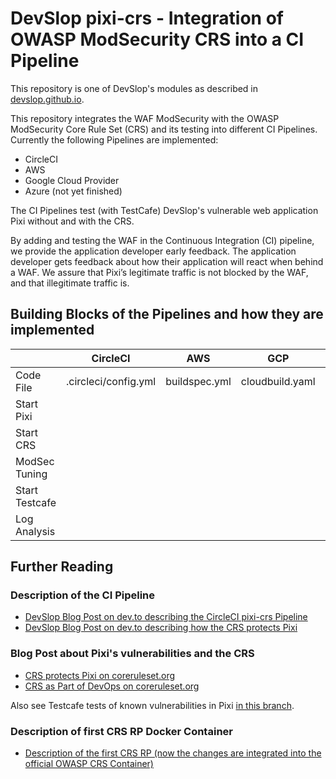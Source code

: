 # DevSlop pixi-crs - Integration of OWASP ModSecurity CRS into a CI Pipeline     

This repository is one of DevSlop's modules as described in [devslop.github.io](https://devslop.github.io).  

This repository integrates the WAF ModSecurity with the OWASP ModSecurity Core Rule Set (CRS) and its testing into different CI Pipelines.  
Currently the following Pipelines are implemented:

* CircleCI
* AWS
* Google Cloud Provider
* Azure (not yet finished)

The CI Pipelines test (with TestCafe) DevSlop's vulnerable web application Pixi without and with the CRS.

By adding and testing the WAF in the Continuous Integration (CI) pipeline, we provide the application developer early feedback. The application developer gets feedback about how their application will react when behind a WAF. We assure that Pixi’s legitimate traffic is not blocked by the WAF, and that illegitimate traffic is.

## Building Blocks of the Pipelines and how they are implemented

|               | CircleCI      | AWS           | GCP           | Azure         |
| ------------- | ------------- | ------------- | ------------- | ------------- |
| Code File     | .circleci/config.yml | buildspec.yml | cloudbuild.yaml | azure-pipelines.yml |
| Start Pixi    |               |               |               |               |
| Start CRS     |               |               |               |               |
| ModSec Tuning |               |               |               |               |
| Start Testcafe|               |               |               |               |
| Log Analysis  |               |               |               |               |

## Further Reading

### Description of the CI Pipeline
* [DevSlop Blog Post on dev.to describing the CircleCI pixi-crs Pipeline](https://dev.to/devslop/devslop-s-pixi-crs-pipeline-4bie) 
* [DevSlop Blog Post on dev.to describing how the CRS protects Pixi](https://dev.to/devslop/how-the-owasp-modsecurity-core-rule-set-protects-the-vulnerable-web-application-pixi-by-owasp-devslop-n4d)

### Blog Post about Pixi's vulnerabilities and the CRS
* [CRS protects Pixi on coreruleset.org](https://coreruleset.org/20190909/how-the-crs-protects-the-vulnerable-web-application-pixi-by-owasp-devslop/)
* [CRS as Part of DevOps on coreruleset.org](https://coreruleset.org/20180619/the-core-rule-set-as-part-of-devops-ci-pipeline/)

Also see Testcafe tests of known vulnerabilities in Pixi [in this branch](https://github.com/DevSlop/pixi-crs/tree/test-pixi-vulnerabilities).

### Description of first CRS RP Docker Container
* [Description of the first CRS RP (now the changes are integrated into the official OWASP CRS Container)](https://coreruleset.org/20181212/core-rule-set-docker-image/)



